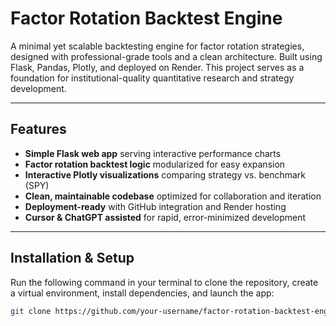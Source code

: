 # Factor Rotation Backtest Engine

A minimal yet scalable backtesting engine for factor rotation strategies, designed with professional-grade tools and a clean architecture. Built using Flask, Pandas, Plotly, and deployed on Render. This project serves as a foundation for institutional-quality quantitative research and strategy development.

---

## Features

- **Simple Flask web app** serving interactive performance charts  
- **Factor rotation backtest logic** modularized for easy expansion  
- **Interactive Plotly visualizations** comparing strategy vs. benchmark (SPY)  
- **Clean, maintainable codebase** optimized for collaboration and iteration  
- **Deployment-ready** with GitHub integration and Render hosting  
- **Cursor & ChatGPT assisted** for rapid, error-minimized development  

---

## Installation & Setup

Run the following command in your terminal to clone the repository, create a virtual environment, install dependencies, and launch the app:

```bash
git clone https://github.com/your-username/factor-rotation-backtest-engine.git && cd factor-rotation-backtest-engine && python3 -m venv venv && source venv/bin/activate && pip install -r requirements.txt && python app.py
